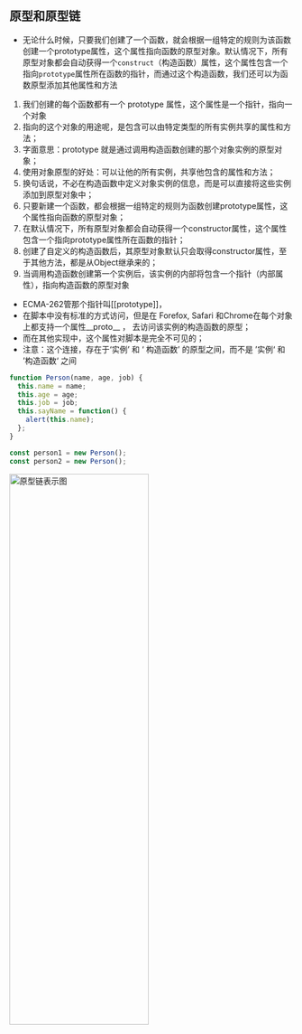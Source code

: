 ## 原型和原型链

- 无论什么时候，只要我们创建了一个函数，就会根据一组特定的规则为该函数创建一个prototype属性，这个属性指向函数的原型对象。默认情况下，所有原型对象都会自动获得一个`construct`（构造函数）属性，这个属性包含一个指向`prototype`属性所在函数的指针，而通过这个构造函数，我们还可以为函数原型添加其他属性和方法


1. 我们创建的每个函数都有一个 prototype 属性，这个属性是一个指针，指向一个对象
2. 指向的这个对象的用途呢，是包含可以由特定类型的所有实例共享的属性和方法；
3. 字面意思：prototype 就是通过调用构造函数创建的那个对象实例的原型对象；
4. 使用对象原型的好处：可以让他的所有实例，共享他包含的属性和方法；
5. 换句话说，不必在构造函数中定义对象实例的信息，而是可以直接将这些实例添加到原型对象中；
6. 只要新建一个函数，都会根据一组特定的规则为函数创建prototype属性，这个属性指向函数的原型对象；
7. 在默认情况下，所有原型对象都会自动获得一个constructor属性，这个属性包含一个指向prototype属性所在函数的指针；
8. 创建了自定义的构造函数后，其原型对象默认只会取得constructor属性，至于其他方法，都是从Object继承来的；
9. 当调用构造函数创建第一个实例后，该实例的内部将包含一个指针（内部属性），指向构造函数的原型对象
  - ECMA-262管那个指针叫[[prototype]]，
  - 在脚本中没有标准的方式访问，但是在 Forefox, Safari 和Chrome在每个对象上都支持一个属性__proto__ ， 去访问该实例的构造函数的原型；
  - 而在其他实现中，这个属性对脚本是完全不可见的；
  - 注意：这个连接，存在于‘实例’ 和 ‘ 构造函数’ 的原型之间，而不是 ’实例‘ 和 ’构造函数‘ 之间


```javascript
function Person(name, age, job) {
  this.name = name;
  this.age = age;
  this.job = job;
  this.sayName = function() {
    alert(this.name);
  };
}

const person1 = new Person();
const person2 = new Person();
```

<img src="/Blog/images/原型链表示图.png" title="原型链表示图" width="70%" height="50%">